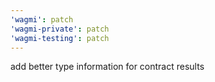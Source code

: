 ```yaml
---
'wagmi': patch
'wagmi-private': patch
'wagmi-testing': patch
---
```


add better type information for contract results
